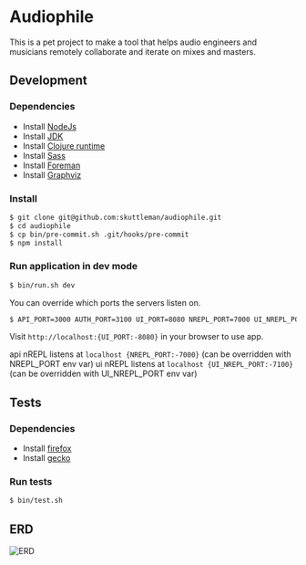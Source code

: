 # Audiophile

This is a pet project to make a tool that helps audio engineers and musicians remotely collaborate and iterate on mixes and masters.

## Development

### Dependencies

- Install [NodeJs](https://nodejs.org/en/download/package-manager/)
- Install [JDK](https://docs.oracle.com/en/java/javase/16/install/overview-jdk-installation.html#GUID-8677A77F-231A-40F7-98B9-1FD0B48C346A)
- Install [Clojure runtime](https://clojure.org/guides/getting_started)
- Install [Sass](https://sass-lang.com/install)
- Install [Foreman](http://blog.daviddollar.org/2011/05/06/introducing-foreman.html)
- Install [Graphviz](https://graphviz.org/download/)

### Install

```bash
$ git clone git@github.com:skuttleman/audiophile.git
$ cd audiophile
$ cp bin/pre-commit.sh .git/hooks/pre-commit
$ npm install
```

### Run application in dev mode

```bash
$ bin/run.sh dev
```

You can override which ports the servers listen on.

```bash
$ API_PORT=3000 AUTH_PORT=3100 UI_PORT=8080 NREPL_PORT=7000 UI_NREPL_PORT=7100 bin/run.sh dev
```

Visit `http://localhost:{UI_PORT:-8080}` in your browser to use app.

api nREPL listens at `localhost {NREPL_PORT:-7000}` (can be overridden with NREPL_PORT env var)
ui nREPL listens at `localhost {UI_NREPL_PORT:-7100}` (can be overridden with UI_NREPL_PORT env var)

## Tests

### Dependencies
- Install [firefox](https://www.mozilla.org/en-US/firefox/mac/)
- Install [gecko](https://www.kenst.com/2016/12/installing-marionette-firefoxdriver-on-mac-osx/)

### Run tests

```bash
$ bin/test.sh
```

## ERD

![ERD](http://www.plantuml.com/plantuml/proxy?cache=no&src=https://raw.githubusercontent.com/skuttleman/audiophile/master/resources/db/erd.puml)
